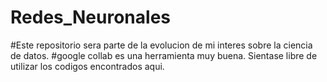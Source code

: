 # Redes_Neuronales
#Este repositorio sera parte de la evolucion de mi interes sobre la ciencia de datos.
#google collab es una herramienta muy buena.
Sientase libre de utilizar los codigos encontrados aqui.
